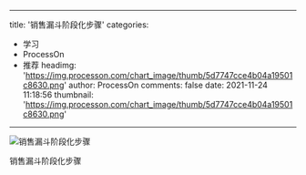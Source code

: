 
---
title: '销售漏斗阶段化步骤'
categories: 
 - 学习
 - ProcessOn
 - 推荐
headimg: 'https://img.processon.com/chart_image/thumb/5d7747cce4b04a19501c8630.png'
author: ProcessOn
comments: false
date: 2021-11-24 11:18:56
thumbnail: 'https://img.processon.com/chart_image/thumb/5d7747cce4b04a19501c8630.png'
---

<div>   
<img class="thumb" alt="销售漏斗阶段化步骤" src="https://img.processon.com/chart_image/thumb/5d7747cce4b04a19501c8630.png" referrerpolicy="no-referrer">
<p>销售漏斗阶段化步骤</p>  
</div>
            